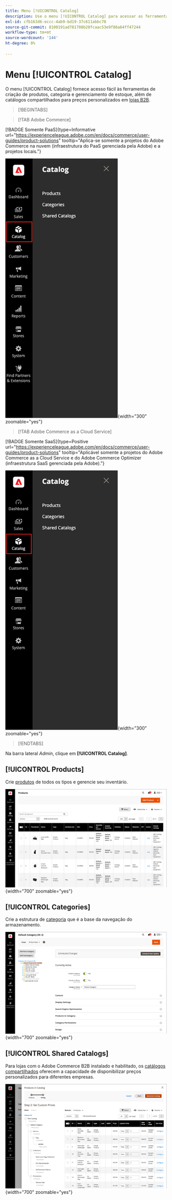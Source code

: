 ```yaml
---
title: Menu [!UICONTROL Catalog]
description: Use o menu [!UICONTROL Catalog] para acessar as ferramentas de criação de produtos, categoria e gerenciamento de estoque.
exl-id: cfb163d6-eccc-4ab9-bd19-37c611abbc78
source-git-commit: 8100191ad781708b20fcaac53e9f86a64ff47244
workflow-type: tm+mt
source-wordcount: '144'
ht-degree: 0%

---
```


# Menu [!UICONTROL Catalog]

O menu [!UICONTROL Catalog] fornece acesso fácil às ferramentas de criação de produtos, categoria e gerenciamento de estoque, além de catálogos compartilhados para preços personalizados em [lojas B2B](https://experienceleague.adobe.com/docs/commerce-admin/b2b/introduction.html).

>[!BEGINTABS]

>[!TAB Adobe Commerce]

[!BADGE Somente PaaS]{type=Informative url="https://experienceleague.adobe.com/en/docs/commerce/user-guides/product-solutions" tooltip="Aplica-se somente a projetos do Adobe Commerce na nuvem (infraestrutura do PaaS gerenciada pela Adobe) e a projetos locais."}

![Menu Catálogo](./assets/admin-menu-catalog.png){width="300" zoomable="yes"}

>[!TAB Adobe Commerce as a Cloud Service]

[!BADGE Somente SaaS]{type=Positive url="https://experienceleague.adobe.com/en/docs/commerce/user-guides/product-solutions" tooltip="Aplicável somente a projetos do Adobe Commerce as a Cloud Service e do Adobe Commerce Optimizer (infraestrutura SaaS gerenciada pela Adobe)."}

![Menu Catálogo](./assets/admin-menu-catalog-accs.png){width="300" zoomable="yes"}

>[!ENDTABS]

Na barra lateral _Admin_, clique em **[!UICONTROL Catalog]**.

## [!UICONTROL Products]

Crie [produtos](products-list.md) de todos os tipos e gerencie seu inventário.

![Grade de produtos](./assets/products-grid.png){width="700" zoomable="yes"}

## [!UICONTROL Categories]

Crie a estrutura de [categoria](categories.md) que é a base da navegação do armazenamento.

![Espaço de trabalho de categoria](./assets/category-workspace.png){width="700" zoomable="yes"}

## [!UICONTROL Shared Catalogs]

Para lojas com o Adobe Commerce B2B instalado e habilitado, os [catálogos compartilhados](https://experienceleague.adobe.com/docs/commerce-admin/b2b/shared-catalogs/catalog-shared.html) oferecem a capacidade de disponibilizar preços personalizados para diferentes empresas.

![Produtos do catálogo compartilhado](./assets/shared-catalog-setup.png){width="700" zoomable="yes"}
